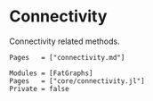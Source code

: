 # Connectivity
Connectivity related methods.


```@index
Pages   = ["connectivity.md"]
```

```@autodocs
Modules = [FatGraphs]
Pages   = ["core/connectivity.jl"]
Private = false
```
